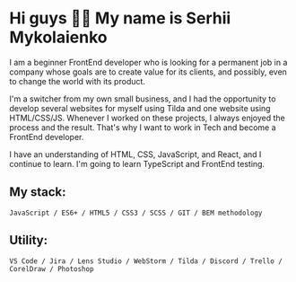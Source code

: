 # Hi guys 👋🏻 My name is Serhii Mykolaienko
I am a beginner FrontEnd developer who is looking for a permanent job in a company whose goals are to create value for its clients, and possibly, even to change the world with its product. 

I'm a switcher from my own small business, and I had the opportunity to develop several websites for myself using Tilda and one website using HTML/CSS/JS. 
Whenever I worked on these projects, I always enjoyed the process and the result. That's why I want to work in Tech and become a FrontEnd developer.

I have an understanding of HTML, CSS, JavaScript, and React, and I continue to learn. I'm going to learn TypeScript and FrontEnd testing.

## My stack:
    JavaScript / ES6+ / HTML5 / CSS3 / SCSS / GIT / BEM methodology

## Utility:
    VS Code / Jira / Lens Studio / WebStorm / Tilda / Discord / Trello / CorelDraw / Photoshop
